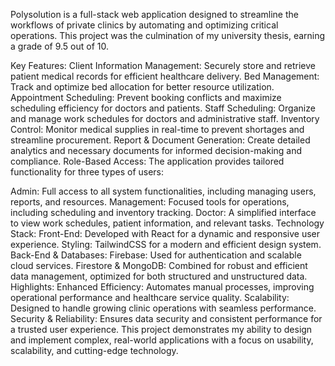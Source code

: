 Polysolution is a full-stack web application designed to streamline the workflows of private clinics by automating and optimizing critical operations. This project was the culmination of my university thesis, earning a grade of 9.5 out of 10.

Key Features:
Client Information Management: Securely store and retrieve patient medical records for efficient healthcare delivery.
Bed Management: Track and optimize bed allocation for better resource utilization.
Appointment Scheduling: Prevent booking conflicts and maximize scheduling efficiency for doctors and patients.
Staff Scheduling: Organize and manage work schedules for doctors and administrative staff.
Inventory Control: Monitor medical supplies in real-time to prevent shortages and streamline procurement.
Report & Document Generation: Create detailed analytics and necessary documents for informed decision-making and compliance.
Role-Based Access:
The application provides tailored functionality for three types of users:

Admin: Full access to all system functionalities, including managing users, reports, and resources.
Management: Focused tools for operations, including scheduling and inventory tracking.
Doctor: A simplified interface to view work schedules, patient information, and relevant tasks.
Technology Stack:
Front-End: Developed with React for a dynamic and responsive user experience.
Styling: TailwindCSS for a modern and efficient design system.
Back-End & Databases:
Firebase: Used for authentication and scalable cloud services.
Firestore & MongoDB: Combined for robust and efficient data management, optimized for both structured and unstructured data.
Highlights:
Enhanced Efficiency: Automates manual processes, improving operational performance and healthcare service quality.
Scalability: Designed to handle growing clinic operations with seamless performance.
Security & Reliability: Ensures data security and consistent performance for a trusted user experience.
This project demonstrates my ability to design and implement complex, real-world applications with a focus on usability, scalability, and cutting-edge technology.
